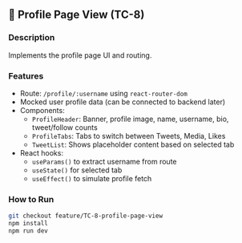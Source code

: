 ## 🧾 Profile Page View (TC-8)

### Description
Implements the profile page UI and routing.

### Features
- Route: `/profile/:username` using `react-router-dom`
- Mocked user profile data (can be connected to backend later)
- Components:
  - `ProfileHeader`: Banner, profile image, name, username, bio, tweet/follow counts
  - `ProfileTabs`: Tabs to switch between Tweets, Media, Likes
  - `TweetList`: Shows placeholder content based on selected tab
- React hooks:
  - `useParams()` to extract username from route
  - `useState()` for selected tab
  - `useEffect()` to simulate profile fetch

### How to Run
```bash
git checkout feature/TC-8-profile-page-view
npm install
npm run dev
